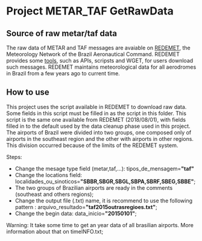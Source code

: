# Project METAR_TAF GetRawData

## Source of raw metar/taf data
The raw data of METAR and TAF messages are avaiable on [REDEMET](https://www.redemet.aer.mil.br/), the Meteorology Network of the Brazil Aeronautical Command. REDEMET provides some [tools](https://www.redemet.aer.mil.br/?i=facilidades&p=api-redemet), such as APIs, scripsts and WGET, for users download such messages. REDEMET maintains meteorological data for all aerodromes in Brazil from a few years ago to current time.

## How to use
This project uses the script available in REDEMET to download raw data. Some fields in this script must be filled in as the script in this folder. This script is the same one available from REDEMET (2018/08/01), with fields filled in to the default used by the data cleanup phase used in this project. The airports of Brazil were divided into two groups, one composed only of airports in the southeast region and the other with airports in other regions. This division occurred because of the limits of the REDEMET system.

Steps:
* Change the mesage type field (metar,taf,...): tipos_de_mensagem=**"taf"**
* Change the locations field: localidades_ou_sinoticos=**"SBBR,SBGR,SBGL,SBPA,SBRF,SBEG,SBBE"**;
* The two groups of Brazilian airports are ready in the comments (southeast and others regions);
* Change the output file (.txt) name, it is recommend to use the following pattern : arquivo_resultado=**"taf2015outrasregioes.txt"**;
* Change the begin data: data_inicio=**"20150101"**;

Warning: It take some time to get an year data of all brasilian airports. 
More information about that on timeINFO.txt;